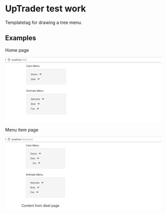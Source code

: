 # UpTrader test work

Templatetag for drawing a tree menu.

## Examples

Home page

![Home page srceenshot](https://github.com/inilay/UpTrader_test/blob/main/Screenshots/Sc1.png)

Menu item page 

![Menu item page srceenshot](https://github.com/inilay/UpTrader_test/blob/main/Screenshots/Sc2.png)